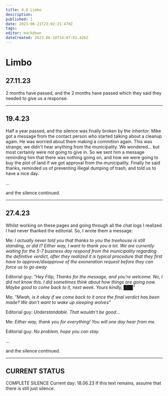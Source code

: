 ```yaml
---
title: 4.0 Limbo
description: 
published: 1
date: 2023-06-21T23:02:21.470Z
tags: 
editor: markdown
dateCreated: 2023-06-18T14:07:02.426Z
---
```


# Limbo

## 27.11.23

2 months have passed, and the 2 months have passed which they said they needed to give us a response.

---

## 19.4.23

Half a year passed, and the silence was finally broken by the inheritor. Mike got a message from the contact person who started talking about a cleanup again. 
He was worried about them making a commition again.
This was strange, we didn't hear anything from the municipality. We wondered... but most certainly were not going to give in.
So we sent him a message reminding him that there was nothing going on, and how we were going to buy the plot of land if we got approval from the municipality.
Finally he said thanks, reminded us of preventing illegal dumping of trash, and told us to have a nice day.

...

and the silence continued.

---

## 27.4.23

Whilst working on these pages and going through all the chat logs I realized I had never thanked the editorial. So, I wrote them a message:

Me:
*I actually never told you that thanks to you the treehouse is still standing, or did I?
Either way, I want to thank you a lot.
We are currently waiting for the 5-7 business day respond from the municipality regarding the definitive verdict, after they realized it is typical procedure that they first have to approve/disapprove of the exoneration request before they can force us to go away*

Editorial guy:
*"Hey Filip,
Thanks for the message, and you're welcome.
No, I did not know this.
I did sometimes think about how things are going now.
Maybe good to come back to it, next week.
Yours kindly,
███"*

Me:
*"Mwah, is it okay if we come back to it once the final verdict has been made?
We don't want to wake up sleeping wolves"*

Editorial guy:
*Understandable.
That wouldn't be good...*

Me:
*Either way, thank you for everything! You will one day hear from me.*

Editorial guy:
*No problem, hope you can stay.*


...

and the silence continued.

---

## CURRENT STATUS

COMPLETE SILENCE
Current day: 18.06.23
If this text remains, assume that there is still just silence.
